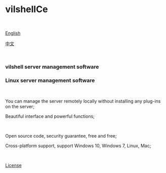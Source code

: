 # vilshellCe

<br />

[English](./README.md)

[中文](./README_zhCn.md)


<br />

### vilshell server management software

### Linux server management software


<br />


You can manage the server remotely locally without installing any plug-ins on the server;

Beautiful interface and powerful functions;

<br />



Open source code, security guarantee, free and free;

Cross-platform support, support Windows 10, Windows 7, Linux, Mac;


<br />




[License](./License.txt)
